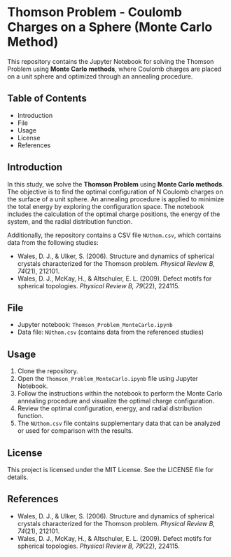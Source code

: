 # Thomson Problem - Coulomb Charges on a Sphere (Monte Carlo Method)

This repository contains the Jupyter Notebook for solving the Thomson Problem using **Monte Carlo methods**, where Coulomb charges are placed on a unit sphere and optimized through an annealing procedure.

## Table of Contents

- Introduction
- File
- Usage
- License
- References

## Introduction

In this study, we solve the **Thomson Problem** using **Monte Carlo methods**. The objective is to find the optimal configuration of N Coulomb charges on the surface of a unit sphere. An annealing procedure is applied to minimize the total energy by exploring the configuration space. The notebook includes the calculation of the optimal charge positions, the energy of the system, and the radial distribution function.

Additionally, the repository contains a CSV file `NUthom.csv`, which contains data from the following studies:

- Wales, D. J., & Ulker, S. (2006). Structure and dynamics of spherical crystals characterized for the Thomson problem. *Physical Review B, 74*(21), 212101.
- Wales, D. J., McKay, H., & Altschuler, E. L. (2009). Defect motifs for spherical topologies. *Physical Review B, 79*(22), 224115.

## File

- Jupyter notebook: `Thomson_Problem_MonteCarlo.ipynb`
- Data file: `NUthom.csv` (contains data from the referenced studies)

## Usage

1. Clone the repository.
2. Open the `Thomson_Problem_MonteCarlo.ipynb` file using Jupyter Notebook.
3. Follow the instructions within the notebook to perform the Monte Carlo annealing procedure and visualize the optimal charge configuration.
4. Review the optimal configuration, energy, and radial distribution function.
5. The `NUthom.csv` file contains supplementary data that can be analyzed or used for comparison with the results.

## License

This project is licensed under the MIT License. See the LICENSE file for details.

## References

- Wales, D. J., & Ulker, S. (2006). Structure and dynamics of spherical crystals characterized for the Thomson problem. *Physical Review B, 74*(21), 212101.
- Wales, D. J., McKay, H., & Altschuler, E. L. (2009). Defect motifs for spherical topologies. *Physical Review B, 79*(22), 224115.
